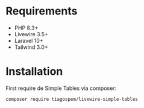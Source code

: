 # Requirements

- PHP 8.3+
- Livewire 3.5+
- Laravel 10+
- Tailwind 3.0+

# Installation

First require de Simple Tables via composer:

```bash
composer require tiagospem/livewire-simple-tables
```